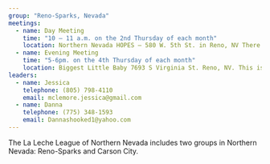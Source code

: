 ```yaml
---
group: "Reno-Sparks, Nevada"
meetings:
  - name: Day Meeting
    time: "10 – 11 a.m. on the 2nd Thursday of each month"
    location: Northern Nevada HOPES – 580 W. 5th St. in Reno, NV There is parking across the street in the St. Mary’s lot on 5th, between Washington St. and Bell St. The meeting is in Conference Room B, 3rd Floor.
  - name: Evening Meeting
    time: "5-6pm. on the 4th Thursday of each month"
    location: Biggest Little Baby 7693 S Virginia St. Reno, NV. This is a cafe-style meeting.
leaders:
  - name: Jessica
    telephone: (805) 798-4110
    email: mclemore.jessica@gmail.com
  - name: Danna
    telephone: (775) 348-1593
    email: Dannashooked1@yahoo.com
---
```

The La Leche League of Northern Nevada includes two groups in Northern Nevada: Reno-Sparks and Carson City.